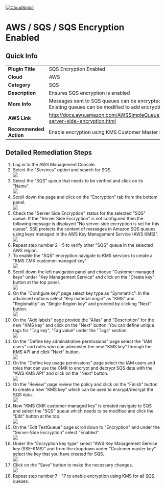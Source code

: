 [![CloudSploit](https://cloudsploit.com/img/logo-new-big-text-100.png "CloudSploit")](https://cloudsploit.com)

# AWS / SQS / SQS Encryption Enabled

## Quick Info

| | |
|-|-|
| **Plugin Title** | SQS Encryption Enabled |
| **Cloud** | AWS |
| **Category** | SQS |
| **Description** | Ensures SQS encryption is enabled |
| **More Info** | Messages sent to SQS queues can be encrypted using KMS server-side encryption. Existing queues can be modified to add encryption with minimal overhead. |
| **AWS Link** | http://docs.aws.amazon.com/AWSSimpleQueueService/latest/SQSDeveloperGuide/sqs-server-side-encryption.html |
| **Recommended Action** | Enable encryption using KMS Customer Master Keys (CMKs) for all SQS queues. |

## Detailed Remediation Steps
1. Log in to the AWS Management Console.
2. Select the "Services" option and search for SQS. </br> <img src="/resources/aws/sqs/sqs-encryption-enabled/step2.png"/>
3. Select the "SQS" queue that needs to be verified and click on its "Name".</br> <img src="/resources/aws/sqs/sqs-encryption-enabled/step3.png"/>
4. Scroll down the page and click on the "Encryption" tab from the bottom panel.</br> <img src="/resources/aws/sqs/sqs-encryption-enabled/step4.png"/>
5. Check the "Server Side Encryption" status for the selected "SQS" queue. If the "Server Side Encryption" is not configured then the following message is  displayed "No server-side encryption is set for this queue". SSE protects the content of messages in Amazon SQS queues using keys managed in the AWS Key Management Service (AWS KMS)".</br> <img src="/resources/aws/sqs/sqs-encryption-enabled/step5.png"/>
6. Repeat step number 2 - 5 to verify other "SQS" queue in the selected AWS region.</br>
7. To enable the "SQS" encryption navigate to KMS services to create a "KMS CMK customer-managed key".</br> <img src="/resources/aws/sqs/sqs-encryption-enabled/step7.png"/>
8. Scroll down the left navigation panel and choose "Customer managed keys" under "Key Management Service" and click on the "Create key" button at the top panel.</br> <img src="/resources/aws/sqs/sqs-encryption-enabled/step8.png"/>
9. On the "Configure key" page select key type as "Symmetric". In the advanced options select "Key material origin" as "KMS" and "Regionality" as "Single-Region key" and proceed by clicking "Next" button.</br> <img src="/resources/aws/sqs/sqs-encryption-enabled/step9.png"/>
10. On the "Add labels" page provide the "Alias" and "Description" for the new "KMS key" and click on the "Next" button. You can define unique tags for  "Tag key", "Tag value" under the "Tags" section. </br> <img src="/resources/aws/sqs/sqs-encryption-enabled/step10.png"/>
11. On the "Define key administrative permissions" page select the "IAM users" and roles who can administer the new "KMS key" through the KMS API and click "Next" button.</br> <img src="/resources/aws/sqs/sqs-encryption-enabled/step11.png"/>
12. On the "Define key usage permissions" page select the IAM users and roles that can use the CMK to encrypt and decrypt SQS data with the "AWS KMS API" and click on the "Next" button.</br> <img src="/resources/aws/sqs/sqs-encryption-enabled/step12.png"/>
13. On the "Review" page review the policy and click on the "Finish" button to create a new "KMS key" which can be used to encrypt/decrypt the SQS data.</br> <img src="/resources/aws/sqs/sqs-encryption-enabled/step13.png"/>
14. Now "KMS CMK customer-managed key" is created navigate to SQS and select the "SQS" queue which needs to be modified and click the "Edit" button at the top.</br> <img src="/resources/aws/sqs/sqs-encryption-enabled/step14.png"/>
15. On the "Edit TestQueue" page scroll down to "Encryption" and under the "Server-Side Encryption" select "Enabled". </br> <img src="/resources/aws/sqs/sqs-encryption-enabled/step15.png"/>
16. Under the "Encryption key type" select "AWS Key Management Service key (SSE-KMS)" and from the dropdown under "Customer master key" select the key that you have created for SQS.</br> <img src="/resources/aws/sqs/sqs-encryption-enabled/step16.png"/>
17. Click on the "Save" button to make the necessary changes.</br> <img src="/resources/aws/sqs/sqs-encryption-enabled/step17.png"/>
18. Repeat step number 7 - 17 to enable encryption using KMS for all SQS queues.</br>